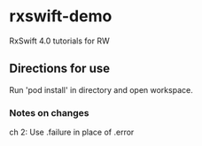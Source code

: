 # rxswift-demo
RxSwift 4.0 tutorials for RW

## Directions for use
Run 'pod install' in directory and open workspace.

### Notes on changes
ch 2: Use .failure in place of .error

